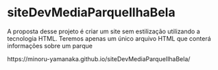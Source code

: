 # siteDevMediaParqueIlhaBela
<p>A proposta desse projeto é criar um site sem estilização utilizando a tecnologia HTML. Teremos apenas um único arquivo HTML que conterá informações sobre um parque</p>
<p>https://minoru-yamanaka.github.io/siteDevMediaParqueIlhaBela/</p>
